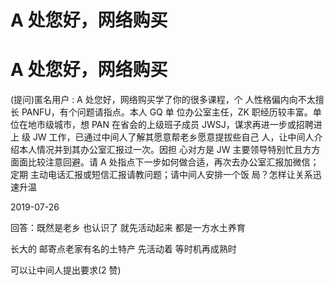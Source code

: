 # A 处您好，网络购买

# A 处您好，网络购买

(提问)匿名用户 : A 处您好，网络购买学了你的很多课程，个 人性格偏内向不太擅长 PANFU，有个问题请指点。本人 GQ 单 位办公室主任，ZK 职经历较丰富。单位在地市级城市，想 PAN 在省会的上级班子成员 JWSJ，谋求再进一步或招聘进上 级 JW 工作，已通过中间人了解其愿意帮老乡愿意提拔些自己 人，让中间人介绍本人情况并到其办公室汇报过一次。因担 心对方是 JW 主要领导特别忙且方方面面比较注意回避。请 A 处指点下一步如何做合适，再次去办公室汇报加微信；定期 主动电话汇报或短信汇报请教问题；请中间人安排一个饭 局？怎样让关系迅速升温

2019-07-26

回答：既然是老乡 也认识了 就先活动起来 都是一方水土养育

长大的 邮寄点老家有名的土特产 先活动着 等时机再成熟时

可以让中间人提出要求(2 赞)